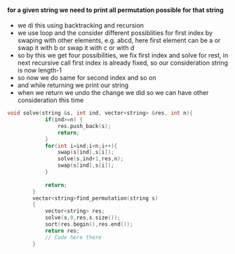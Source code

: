 #### for a given string we need to print all permutation possible for that string
- we di this using backtracking and recursion
- we use loop and the consider different possiblities for first index by swaping with other elements, e.g. abcd, here first element can be a or swap it with b or swap it with c or with d
- so by this we get four possibilities, we fix first index and solve for rest, in next recursive call first index is already fixed, so our consideration string is now length-1
- so now we do same for second index and so on
- and while returning we print our string
- when we return we undo the change we did so we can have other consideration this time
```cpp
void solve(string &s, int ind, vector<string> &res, int n){
	        if(ind>=n) {
	            res.push_back(s);
	            return;
	        }
	        for(int i=ind;i<n;i++){
	            swap(s[ind],s[i]);
	            solve(s,ind+1,res,n);
	            swap(s[ind],s[i]);
	        }
	        
	        return;
	    }
		vector<string>find_permutation(string s)
		{
		    vector<string> res;
		    solve(s,0,res,s.size());
		    sort(res.begin(),res.end());
		    return res;
		    // Code here there
		}
```
